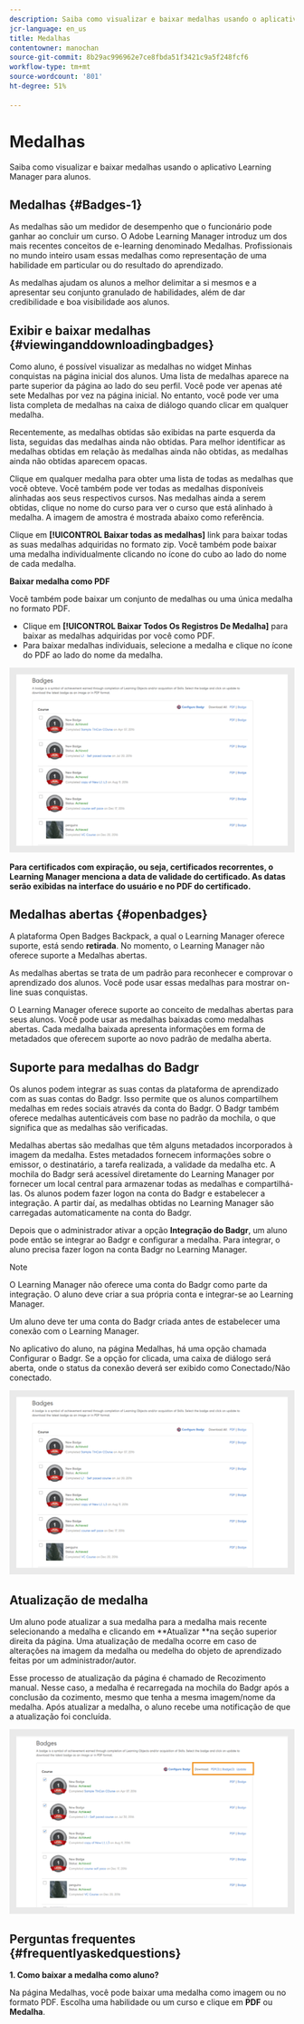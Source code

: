 ```yaml
---
description: Saiba como visualizar e baixar medalhas usando o aplicativo Learning Manager para alunos.
jcr-language: en_us
title: Medalhas
contentowner: manochan
source-git-commit: 8b29ac996962e7ce8fbda51f3421c9a5f248fcf6
workflow-type: tm+mt
source-wordcount: '801'
ht-degree: 51%

---
```




# Medalhas

Saiba como visualizar e baixar medalhas usando o aplicativo Learning Manager para alunos.

## Medalhas {#Badges-1}

As medalhas são um medidor de desempenho que o funcionário pode ganhar ao concluir um curso. O Adobe Learning Manager introduz um dos mais recentes conceitos de e-learning denominado Medalhas. Profissionais no mundo inteiro usam essas medalhas como representação de uma habilidade em particular ou do resultado do aprendizado.

As medalhas ajudam os alunos a melhor delimitar a si mesmos e a apresentar seu conjunto granulado de habilidades, além de dar credibilidade e boa visibilidade aos alunos.

## Exibir e baixar medalhas {#viewinganddownloadingbadges}

Como aluno, é possível visualizar as medalhas no widget Minhas conquistas na página inicial dos alunos. Uma lista de medalhas aparece na parte superior da página ao lado do seu perfil. Você pode ver apenas até sete Medalhas por vez na página inicial. No entanto, você pode ver uma lista completa de medalhas na caixa de diálogo quando clicar em qualquer medalha.

Recentemente, as medalhas obtidas são exibidas na parte esquerda da lista, seguidas das medalhas ainda não obtidas. Para melhor identificar as medalhas obtidas em relação às medalhas ainda não obtidas, as medalhas ainda não obtidas aparecem opacas.

Clique em qualquer medalha para obter uma lista de todas as medalhas que você obteve. Você também pode ver todas as medalhas disponíveis alinhadas aos seus respectivos cursos. Nas medalhas ainda a serem obtidas, clique no nome do curso para ver o curso que está alinhado à medalha. A imagem de amostra é mostrada abaixo como referência.

Clique em **[!UICONTROL Baixar todas as medalhas]** link para baixar todas as suas medalhas adquiridas no formato zip. Você também pode baixar uma medalha individualmente clicando no ícone do cubo ao lado do nome de cada medalha.

**Baixar medalha como PDF**

Você também pode baixar um conjunto de medalhas ou uma única medalha no formato PDF.

* Clique em **[!UICONTROL Baixar Todos Os Registros De Medalha]** para baixar as medalhas adquiridas por você como PDF.
* Para baixar medalhas individuais, selecione a medalha e clique no ícone do PDF ao lado do nome da medalha.

![](assets/badges.png)

**Para certificados com expiração, ou seja, certificados recorrentes, o Learning Manager menciona a data de validade do certificado. As datas serão exibidas na interface do usuário e no PDF do certificado.**

## Medalhas abertas {#openbadges}

A plataforma Open Badges Backpack, a qual o Learning Manager oferece suporte, está sendo **retirada**. No momento, o Learning Manager não oferece suporte a Medalhas abertas.

As medalhas abertas se trata de um padrão para reconhecer e comprovar o aprendizado dos alunos. Você pode usar essas medalhas para mostrar on-line suas conquistas.

O Learning Manager oferece suporte ao conceito de medalhas abertas para seus alunos. Você pode usar as medalhas baixadas como medalhas abertas. Cada medalha baixada apresenta informações em forma de metadados que oferecem suporte ao novo padrão de medalha aberta.

## Suporte para medalhas do Badgr

Os alunos podem integrar as suas contas da plataforma de aprendizado com as suas contas do Badgr. Isso permite que os alunos compartilhem medalhas em redes sociais através da conta do Badgr. O Badgr também oferece medalhas autenticáveis com base no padrão da mochila, o que significa que as medalhas são verificadas.

Medalhas abertas são medalhas que têm alguns metadados incorporados à imagem da medalha. Estes metadados fornecem informações sobre o emissor, o destinatário, a tarefa realizada, a validade da medalha etc. A mochila do Badgr será acessível diretamente do Learning Manager por fornecer um local central para armazenar todas as medalhas e compartilhá-las. Os alunos podem fazer logon na conta do Badgr e estabelecer a integração. A partir daí, as medalhas obtidas no Learning Manager são carregadas automaticamente na conta do Badgr.

Depois que o administrador ativar a opção **Integração do Badgr**, um aluno pode então se integrar ao Badgr e configurar a medalha. Para integrar, o aluno precisa fazer logon na conta Badgr no Learning Manager.

>[!NOTE]
>
>O Learning Manager não oferece uma conta do Badgr como parte da integração. O aluno deve criar a sua própria conta e integrar-se ao Learning Manager.

Um aluno deve ter uma conta do Badgr criada antes de estabelecer uma conexão com o Learning Manager.

No aplicativo do aluno, na página Medalhas, há uma opção chamada Configurar o Badgr. Se a opção for clicada, uma caixa de diálogo será aberta, onde o status da conexão deverá ser exibido como Conectado/Não conectado.

![](assets/badges.png)

## Atualização de medalha

Um aluno pode atualizar a sua medalha para a medalha mais recente selecionando a medalha e clicando em **Atualizar **na seção superior direita da página. Uma atualização de medalha ocorre em caso de alterações na imagem da medalha ou medelha do objeto de aprendizado feitas por um administrador/autor.

Esse processo de atualização da página é chamado de Recozimento manual. Nesse caso, a medalha é recarregada na mochila do Badgr após a conclusão da cozimento, mesmo que tenha a mesma imagem/nome da medalha. Após atualizar a medalha, o aluno recebe uma notificação de que a atualização foi concluída.

![](assets/badge-update.png)

## Perguntas frequentes {#frequentlyaskedquestions}

**1. Como baixar a medalha como aluno?**

Na página Medalhas, você pode baixar uma medalha como imagem ou no formato PDF. Escolha uma habilidade ou um curso e clique em **PDF** ou **Medalha**.
